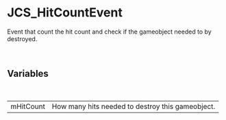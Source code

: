 <div id="content-header">
  <h1>JCS_HitCountEvent</h1>
</div>

<p>
  Event that count the hit count and check if the gameobject
  needed to by destroyed.
</p>


<br/>
<h2>Variables</h2>
<br/>

<table>
  <tr>
    <td>mHitCount</td>
    <td>How many hits needed to destroy this gameobject. </td>
  </tr>
</table>
